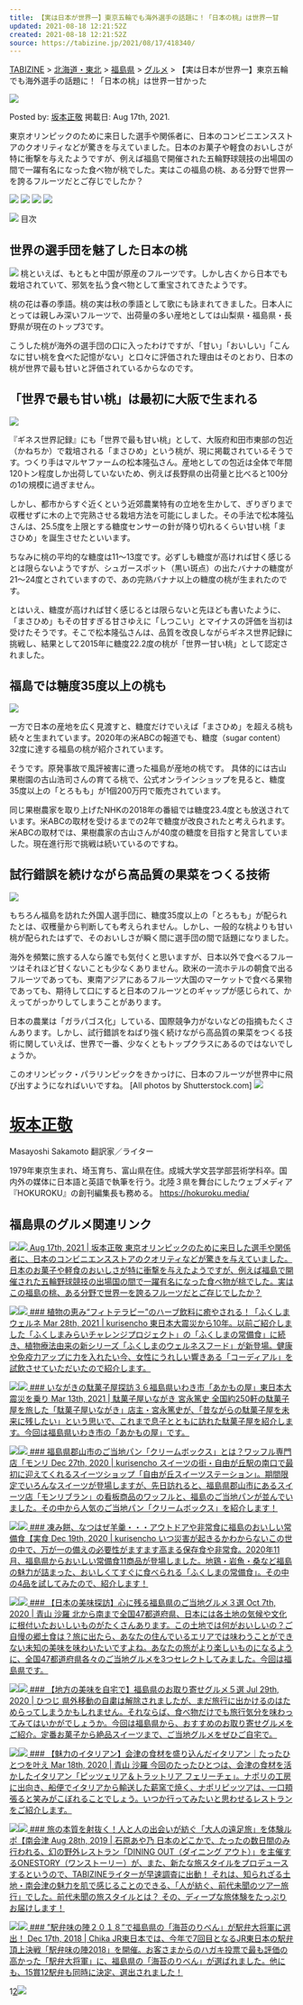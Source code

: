 ```yaml
---
title: 【実は日本が世界一】東京五輪でも海外選手の話題に！「日本の桃」は世界一甘
updated: 2021-08-18 12:21:52Z
created: 2021-08-18 12:21:52Z
source: https://tabizine.jp/2021/08/17/418340/
---
```


 [TABIZINE](https://tabizine.jp) > [北海道・東北](https://tabizine.jp/tohoku/) > [福島県](https://tabizine.jp/tohoku/fukushima/) > [グルメ](https://tabizine.jp/tohoku/fukushima/fukushima-gourmet/) > 【実は日本が世界一】東京五輪でも海外選手の話題に！「日本の桃」は世界一甘かった

![](https://tabizine.jp/wp-content/ps_profile_image/50/tbzn150302-thumbnail.jpg)

Posted by: [坂本正敬](https://tabizine.jp/author/sakamotomasayoshi/)
掲載日: Aug 17th, 2021.

東京オリンピックのために来日した選手や関係者に、日本のコンビニエンスストアのクオリティなどが驚きを与えていました。日本のお菓子や軽食のおいしさが特に衝撃を与えたようですが、例えば福島で開催された五輪野球競技の出場国の間で一躍有名になった食べ物が桃でした。実はこの福島の桃、ある分野で世界一を誇るフルーツだとご存じでしたか？

[![](https://tabizine.jp/wp-content/uploads/2018/12/btn_facebook.svg)](http://www.facebook.com/share.php?u=https://tabizine.jp/2021/08/17/418340/) [![](https://tabizine.jp/wp-content/uploads/2018/12/btn_hatena.svg)](http://b.hatena.ne.jp/add?mode=confirm&url=https://tabizine.jp/2021/08/17/418340/) [![](https://tabizine.jp/wp-content/uploads/2018/12/btn_line.svg)](http://line.me/R/msg/text/?%E3%80%90%E5%AE%9F%E3%81%AF%E6%97%A5%E6%9C%AC%E3%81%8C%E4%B8%96%E7%95%8C%E4%B8%80%E3%80%91%E6%9D%B1%E4%BA%AC%E4%BA%94%E8%BC%AA%E3%81%A7%E3%82%82%E6%B5%B7%E5%A4%96%E9%81%B8%E6%89%8B%E3%81%AE%E8%A9%B1%E9%A1%8C%E3%81%AB%EF%BC%81%E3%80%8C%E6%97%A5%E6%9C%AC%E3%81%AE%E6%A1%83%E3%80%8D%E3%81%AF%E4%B8%96%E7%95%8C%E4%B8%80%E7%94%98%E3%81%8B%E3%81%A3%E3%81%9F%0D%0Ahttps://tabizine.jp/2021/08/17/418340/) ![](https://tabizine.jp/wp-content/uploads/2018/12/btn_comment.svg)

![](https://tabizine.jp/wp-content/uploads/2021/08/418340-01.jpg)
目次

## 世界の選手団を魅了した日本の桃

![](https://tabizine.jp/wp-content/uploads/2021/08/418340-02.jpg)
桃といえば、もともと中国が原産のフルーツです。しかし古くから日本でも栽培されていて、邪気を払う食べ物として重宝されてきたようです。

桃の花は春の季語。桃の実は秋の季語として歌にも詠まれてきました。日本人にとっては親しみ深いフルーツで、出荷量の多い産地としては山梨県・福島県・長野県が現在のトップ3です。

こうした桃が海外の選手団の口に入ったわけですが、「甘い」「おいしい」「こんなに甘い桃を食べた記憶がない」と口々に評価された理由はそのとおり、日本の桃が世界で最も甘いと評価されているからなのです。

## 「世界で最も甘い桃」は最初に大阪で生まれる

![](https://tabizine.jp/wp-content/uploads/2021/08/418340-03.jpg)

『ギネス世界記録』にも「世界で最も甘い桃」として、大阪府和田市東部の包近（かねちか）で栽培される「まさひめ」という桃が、現に掲載されているそうです。つくり手はマルヤファームの松本隆弘さん。産地としての包近は全体で年間120トン程度しか出荷していないため、例えば長野県の出荷量と比べると100分の1の規模に過ぎません。

しかし、都市からすぐ近くという近郊農業特有の立地を生かして、ぎりぎりまで収穫せずに木の上で完熟させる栽培方法を可能にしました。その手法で松本隆弘さんは、25.5度を上限とする糖度センサーの針が降り切れるくらい甘い桃「まさひめ」を誕生させたといいます。

ちなみに桃の平均的な糖度は11～13度です。必ずしも糖度が高ければ甘く感じるとは限らないようですが、シュガースポット（黒い斑点）の出たバナナの糖度が21～24度とされていますので、あの完熟バナナ以上の糖度の桃が生まれたのです。

とはいえ、糖度が高ければ甘く感じるとは限らないと先ほども書いたように、「まさひめ」もその甘すぎる甘さゆえに「しつこい」とマイナスの評価を当初は受けたそうです。そこで松本隆弘さんは、品質を改良しながらギネス世界記録に挑戦し、結果として2015年に糖度22.2度の桃が「世界一甘い桃」として認定されました。

## 福島では糖度35度以上の桃も

![](https://tabizine.jp/wp-content/uploads/2021/08/418340-04-768x512.jpg)

一方で日本の産地を広く見渡すと、糖度だけでいえば「まさひめ」を超える桃も続々と生まれています。2020年の米ABCの報道でも、糖度（sugar content）32度に達する福島の桃が紹介されています。

そうです。原発事故で風評被害に遭った福島が産地の桃です。
具体的には古山果樹園の古山浩司さんの育てる桃で、公式オンラインショップを見ると、糖度35度以上の「とろもも」が1個200万円で販売されています。

同じ果樹農家を取り上げたNHKの2018年の番組では糖度23.4度とも放送されています。米ABCの取材を受けるまでの2年で糖度が改良されたと考えられます。米ABCの取材では、果樹農家の古山さんが40度の糖度を目指すと発言していました。現在進行形で挑戦は続いているのですね。

## 試行錯誤を続けながら高品質の果菜をつくる技術

![](https://tabizine.jp/wp-content/uploads/2021/08/418340-05.jpg)

もちろん福島を訪れた外国人選手団に、糖度35度以上の「とろもも」が配られたとは、収穫量から判断しても考えられません。しかし、一般的な桃よりも甘い桃が配られたはずで、そのおいしさが瞬く間に選手団の間で話題になりました。

海外を頻繁に旅する人なら誰でも気付くと思いますが、日本以外で食べるフルーツはそれほど甘くないことも少なくありません。欧米の一流ホテルの朝食で出るフルーツであっても、東南アジアにあるフルーツ大国のマーケットで食べる果物であっても、期待して口にすると日本のフルーツとのギャップが感じられて、かえってがっかりしてしまうことがあります。

日本の農業は「ガラパゴス化」している、国際競争力がないなどの指摘もたくさんあります。しかし、試行錯誤をねばり強く続けながら高品質の果菜をつくる技術に関していえば、世界で一番、少なくともトップクラスにあるのではないでしょうか。

このオリンピック・パラリンピックをきかっけに、日本のフルーツが世界中に飛び出すようになればいいですね。
[All photos by Shutterstock.com]
![](https://tabizine.jp/wp-content/ps_profile_image/50/tbzn150302-standard.jpg)

# [坂本正敬](https://tabizine.jp/author/sakamotomasayoshi/)

Masayoshi Sakamoto 翻訳家／ライター

1979年東京生まれ、埼玉育ち、富山県在住。成城大学文芸学部芸術学科卒。国内外の媒体に日本語と英語で執筆を行う。北陸３県を舞台にしたウェブメディア『HOKUROKU』の創刊編集長も務める。https://hokuroku.media/

## 福島県のグルメ関連リンク

[![](https://tabizine.jp/wp-content/uploads/2021/08/418340-04-320x180.jpg)![](https://tabizine.jp/wp-content/uploads/2021/08/418340-04-200x150.jpg)  Aug 17th, 2021 | 坂本正敬  東京オリンピックのために来日した選手や関係者に、日本のコンビニエンスストアのクオリティなどが驚きを与えていました。日本のお菓子や軽食のおいしさが特に衝撃を与えたようですが、例えば福島で開催された五輪野球競技の出場国の間で一躍有名になった食べ物が桃でした。実はこの福島の桃、ある分野で世界一を誇るフルーツだとご存じでしたか？](https://tabizine.jp/2021/08/17/418340/)

[![](https://tabizine.jp/wp-content/uploads/2021/03/386735-000-320x180.jpeg)![](https://tabizine.jp/wp-content/uploads/2021/03/386735-000-200x150.jpeg)  ### 植物の恵み“フィトテラピー”のハーブ飲料に癒やされる！「ふくしまウェルネ  Mar 28th, 2021 | kurisencho  東日本大震災から10年。以前ご紹介しました「ふくしまみらいチャレンジプロジェクト」の「ふくしまの常備食」に続き、植物療法由来の新シリーズ「ふくしまのウェルネスフード」が新登場。健康や免疫力アップに力を入れたい今、女性にうれしい響きある「コーディアル」を試飲させていただいたので紹介します。](https://tabizine.jp/2021/03/28/386735/)

[![](https://tabizine.jp/wp-content/uploads/2021/03/385338-01-320x180.jpg)![](https://tabizine.jp/wp-content/uploads/2021/03/385338-01-200x150.jpg)  ### いながきの駄菓子屋探訪３６福島県いわき市「あかもの屋」東日本大震災を乗り  Mar 13th, 2021 | 駄菓子屋いながき 宮永篤史  全国約250軒の駄菓子屋を旅した「駄菓子屋いながき」店主・宮永篤史が、「昔ながらの駄菓子屋を未来に残したい」という思いで、これまで息子とともに訪れた駄菓子屋を紹介します。今回は福島県いわき市の「あかもの屋」です。](https://tabizine.jp/2021/03/13/385338/)

[![](https://tabizine.jp/wp-content/uploads/2020/12/370490-00-320x180.jpeg)![](https://tabizine.jp/wp-content/uploads/2020/12/370490-00-768x576.jpeg)  ### 福島県郡山市のご当地パン「クリームボックス」とは？ワッフル専門店「モンリ  Dec 27th, 2020 | kurisencho  スイーツの街・自由が丘駅の南口で最初に迎えてくれるスイーツショップ「自由が丘スイーツステーション」。期間限定でいろんなスイーツが登場しますが、先日訪れると、福島県郡山市にあるスイーツ店「モンリブラン」の看板商品のワッフルと、福島のご当地パンが並んでいました。その中から人気のご当地パン「クリームボックス」を紹介します！](https://tabizine.jp/2020/12/27/370490/)

[![](https://tabizine.jp/wp-content/uploads/2020/12/371053-00-320x180.jpg)![](https://tabizine.jp/wp-content/uploads/2020/12/371053-00-200x150.jpg)  ### 凍み餅、なつはぜ羊羹・・・アウトドアや非常食に福島のおいしい常備食【実食  Dec 19th, 2020 | kurisencho  いつ災害が起きるかわからないこの世の中で、万が一の備えの必要性がますます高まる保存食や非常食。2020年11月、福島県からおいしい常備食11商品が登場しました。地鶏・岩魚・桑など福島の魅力が詰まった、おいしくてすぐに食べられる「ふくしまの常備食」。その中の4品を試してみたので、紹介します！](https://tabizine.jp/2020/12/19/371053/)

[![](https://tabizine.jp/wp-content/uploads/2020/06/74c1b4cb582f6120efeb120dd6e627e0-320x180.jpg)![](https://tabizine.jp/wp-content/uploads/2020/06/74c1b4cb582f6120efeb120dd6e627e0-200x150.jpg)  ### 【日本の美味探訪】心に残る福島県のご当地グルメ３選  Oct 7th, 2020 | 青山 沙羅  北から南まで全国47都道府県、日本には各土地の気候や文化に根付いたおいしいものがたくさんあります。この土地では何がおいしいの？ご自慢の郷土食は？旅に出たら、あなたの住んでいるエリアでは味わうことができない未知の美味を味わいたいですよね。あなたの旅がより楽しいものになるように、全国47都道府県各々のご当地グルメを3つセレクトしてみました。今回は福島県です。](https://tabizine.jp/2020/10/07/343023/)

[![](https://tabizine.jp/wp-content/uploads/2020/07/348967-06-320x180.jpg)![](https://tabizine.jp/wp-content/uploads/2020/07/348967-06-200x150.jpg)  ### 【地方の美味を自宅で】福島県のお取り寄せグルメ５選  Jul 29th, 2020 | ひつじ  県外移動の自粛は解除されましたが、まだ旅行に出かけるのはためらってしまうかもしれません。それならば、食べ物だけでも旅行気分を味わってみてはいかがでしょうか。今回は福島県から、おすすめのお取り寄せグルメをご紹介。定番お菓子から絶品スイーツまで、ご当地グルメをぜひご自宅で。](https://tabizine.jp/2020/07/29/348967/)

[![](https://tabizine.jp/wp-content/uploads/2020/01/9b3ca8458d3b3858d6c129e5c5c6cc13-320x180.jpg)![](https://tabizine.jp/wp-content/uploads/2020/01/9b3ca8458d3b3858d6c129e5c5c6cc13-200x150.jpg)  ### 【魅力のイタリアン】会津の食材を盛り込んだイタリアン｜たったひとつを叶え  Mar 18th, 2020 | 青山 沙羅  今回のたったひとつは、会津の食材を活かしたイタリアン「ピッツェリア＆トラットリア フェリーチェ」。ナポリの工房に出向き、船便でイタリアから輸送した薪窯で焼く、ナポリピッツアは、一口頬張ると笑みがこぼれることでしょう。いつか行ってみたいと思わせるレストランをご紹介します。](https://tabizine.jp/2020/03/18/316966/)

[![](https://tabizine.jp/wp-content/uploads/2019/08/283895-32-320x180.jpg)![](https://tabizine.jp/wp-content/uploads/2019/08/283895-32-200x150.jpg)  ### 旅の本質を射抜く！人と人の出会いが紡ぐ「大人の遠足旅」を体験ルポ【南会津  Aug 28th, 2019 | 石原あや乃  日本のどこかで、たったの数日間のみ行われる、幻の野外レストラン「DINING OUT（ダイニング アウト）」を主催するONESTORY（ワンストーリー）が、また、新たな旅スタイルをプロデュースするというので、TABIZINEライターが早速調査に出動！ それは、知られざる土地・南会津の魅力を肌で感じることのできる、「人が紡ぐ、前代未聞のツアー旅行」でした。前代未聞の旅スタイルとは？ その、ディープな旅体験をたっぷりお届けします！](https://tabizine.jp/2019/08/28/283895/)

[![](https://tabizine.jp/wp-content/uploads/2018/12/224578-02-320x180.jpg)![](https://tabizine.jp/wp-content/uploads/2018/12/224578-02-200x150.jpg)  ### ”駅弁味の陣２０１８”で福島県の「海苔のりべん」が駅弁大将軍に選出！  Dec 17th, 2018 | Chika  JR東日本では、今年で7回目となるJR東日本の駅弁頂上決戦「駅弁味の陣2018」を開催。お客さまからのハガキ投票で最も評価の高かった「駅弁大将軍」に、福島県の「海苔のりべん」が選ばれました。他にも、15賞12駅弁も同時に決定、選出されました！](https://tabizine.jp/2018/12/17/224578/)

1[2](https://tabizine.jp/tohoku/fukushima/fukushima-gourmet/page/2/)[![](https://tabizine.jp/wp-content/themes/travel/img/btn_next.jpg)](https://tabizine.jp/tohoku/fukushima/fukushima-gourmet/page/2/)
